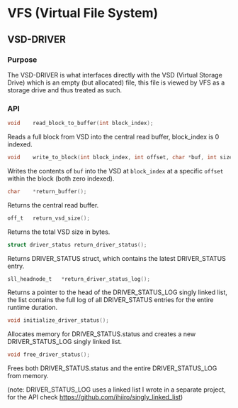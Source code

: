# VFS (Virtual File System)

## VSD-DRIVER

### Purpose
The VSD-DRIVER is what interfaces directly with the VSD (Virtual Storage Drive) which is an empty (but allocated) file, this file is viewed by VFS as a storage drive and thus treated as such.

### API
```c
void    read_block_to_buffer(int block_index);
```

Reads a full block from VSD into the central read buffer, block_index is 0 indexed.

```c
void    write_to_block(int block_index, int offset, char *buf, int size);
```

Writes the contents of `buf` into the VSD at `block_index` at a specific `offset` within the block (both zero indexed).

```c
char    *return_buffer();
```

Returns the central read buffer.

```c
off_t   return_vsd_size();
```

Returns the total VSD size in bytes.

```c
struct driver_status return_driver_status();
```

Returns DRIVER_STATUS struct, which contains the latest DRIVER_STATUS entry.

```c
sll_headnode_t   *return_driver_status_log();
```

Returns a pointer to the head of the DRIVER_STATUS_LOG singly linked list, the list contains the full log of all DRIVER_STATUS entries for the entire runtime duration.

```c
void initialize_driver_status();
```

Allocates memory for DRIVER_STATUS.status and creates a new DRIVER_STATUS_LOG singly linked list.

```c
void free_driver_status();
```

Frees both DRIVER_STATUS.status and the entire DRIVER_STATUS_LOG from memory.

(note: DRIVER_STATUS_LOG uses a linked list I wrote in a separate project, for the API check https://github.com/ihiiro/singly_linked_list)